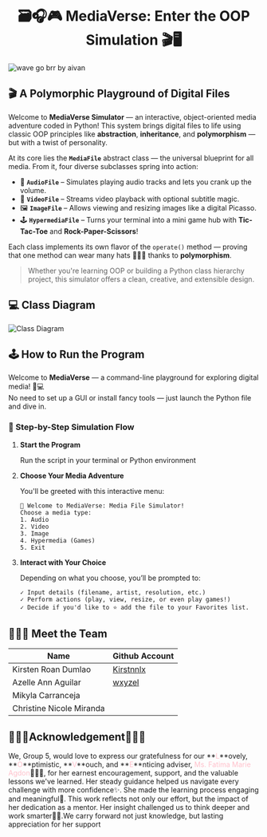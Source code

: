 <h1 align="center">🗃️🎧🎮 MediaVerse: Enter the OOP Simulation 🎬🖥️</h1>


<!DOCTYPE html>
<html lang="en">
<head>
    <meta charset="UTF-8">
    <meta name="viewport" content="width=device-width, initial-scale=1.0">
</head>
<body>
    <div class="footer">
        <img src="https://raw.githubusercontent.com/trinib/trinib/82213791fa9ff58d3ca768ddd6de2489ec23ffca/images/footer.svg" 
             alt="wave go brr by aivan" />
    </div>
</body>
</html>


## 🎬 A Polymorphic Playground of Digital Files

Welcome to **MediaVerse Simulator** — an interactive, object-oriented media adventure coded in Python! This system brings digital files to life using classic OOP principles like **abstraction**, **inheritance**, and **polymorphism** — but with a twist of personality.

At its core lies the **`MediaFile`** abstract class — the universal blueprint for all media. From it, four diverse subclasses spring into action:

- 🎵 **`AudioFile`** – Simulates playing audio tracks and lets you crank up the volume.
- 🎥 **`VideoFile`** – Streams video playback with optional subtitle magic.
- 🖼️ **`ImageFile`** – Allows viewing and resizing images like a digital Picasso.
- 🕹️ **`HypermediaFile`** – Turns your terminal into a mini game hub with **Tic-Tac-Toe** and **Rock-Paper-Scissors**!

Each class implements its own flavor of the `operate()` method — proving that one method can wear many hats 👒🎩🧢 thanks to **polymorphism**.


> Whether you're learning OOP or building a Python class hierarchy project, this simulator offers a clean, creative, and extensible design.

## 💻 Class Diagram
![Class Diagram](https://github.com/Kirstnnlx/CS121-LabAct-3-4/blob/main/ClassDiagram.png)

## 🕹️ How to Run the Program
Welcome to **MediaVerse** — a command-line playground for exploring digital media! 🧠💻  
No need to set up a GUI or install fancy tools — just launch the Python file and dive in.

### 🚦 Step-by-Step Simulation Flow

1. **Start the Program**
   
   Run the script in your terminal or Python environment

2. **Choose Your Media Adventure**
   
   You'll be greeted with this interactive menu:

    ``` (no tag)
    🎉 Welcome to MediaVerse: Media File Simulator!
    Choose a media type:
    1. Audio
    2. Video
    3. Image
    4. Hypermedia (Games)
    5. Exit

3. **Interact with Your Choice**

   Depending on what you choose, you’ll be prompted to:

       ✓ Input details (filename, artist, resolution, etc.)
       ✓ Perform actions (play, view, resize, or even play games!)
       ✓ Decide if you'd like to ⭐ add the file to your Favorites list.



## 👩🏻‍💻 Meet the Team
| Name | Github Account |
|------|----------------|
| Kirsten Roan Dumlao | [Kirstnnlx](https://github.com/Kirstnnlx) |
| Azelle Ann Aguilar | [wxyzel](https://github.com/wxyzel) |
| Mikyla Carranceja |
| Christine Nicole Miranda |

## 👩‍🏫🎀Acknowledgement🌸💅🏻

We, Group 5, would love to express our gratefulness for our **<span style="color:pink">L</span>**ovely, **<span style="color:pink">O</span>**ptimistic, **<span style="color:pink">V</span>**ouch, and **<span style="color:pink">E</span>**nticing adviser, <span style="color:pink">Ms. Fatima Marie Agdon</span>👩‍🏫🌸, for her earnest encouragement, support, and the valuable lessons we've learned. Her steady guidance helped us navigate every challenge with more confidence✨. She made the learning process engaging and meaningful🎀. This work reflects not only our effort, but the impact of her dedication as a mentor. Her insight challenged us to think deeper and work smarter💅🏻.We carry forward not just knowledge, but lasting appreciation for her support
